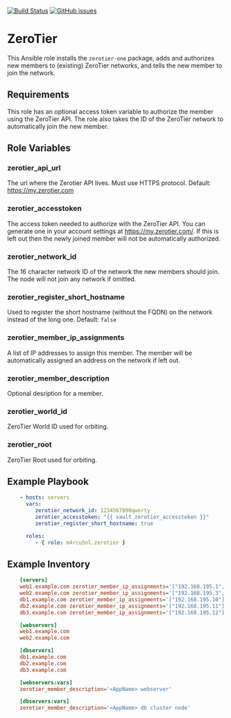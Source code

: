[![Build Status](https://travis-ci.org/m4rcu5nl/ansible-role-zerotier.svg?branch=master)](https://travis-ci.org/m4rcu5nl/ansible-role-zerotier) [![GitHub issues](https://img.shields.io/github/issues/m4rcu5nl/ansible-role-zerotier.svg)](https://github.com/m4rcu5nl/ansible-role-zerotier/issues)

ZeroTier
=========

This Ansible role installs the `zerotier-one` package, adds and authorizes new members to (existing) ZeroTier networks, and tells the new member to join the network.

Requirements
------------

This role has an optional access token variable to authorize the member using the ZeroTier API. The role also takes the ID of the ZeroTier network to automatically join the new member.

Role Variables
--------------

### zerotier_api_url
The url where the Zerotier API lives. Must use HTTPS protocol.
Default: https://my.zerotier.com

### zerotier_accesstoken
The access token needed to authorize with the ZeroTier API. You can generate one in your account settings at https://my.zerotier.com/. If this is left out then the newly joined member will not be automatically authorized.

### zerotier_network_id
The 16 character network ID of the network the new members should join. The node will not join any network if omitted.

### zerotier_register_short_hostname
Used to register the short hostname (without the FQDN) on the network instead of the long one.
Default: `false`

### zerotier_member_ip_assignments
A list of IP addresses to assign this member. The member will be automatically assigned an address on the network if left out.

### zerotier_member_description
Optional desription for a member.

### zerotier_world_id
ZeroTier World ID used for orbiting.

### zerotier_root
ZeroTier Root used for orbiting.

Example Playbook
----------------

```yaml
    - hosts: servers
      vars:
         zerotier_network_id: 1234567890qwerty
         zerotier_accesstoken: "{{ vault_zerotier_accesstoken }}"
         zerotier_register_short_hostname: true

      roles:
         - { role: m4rcu5nl.zerotier }
```

Example Inventory
----------------

```INI
    [servers]
    web1.example.com zerotier_member_ip_assignments='["192.168.195.1", "192.168.195.2"]'
    web2.example.com zerotier_member_ip_assignments='["192.168.195.3", "192.168.195.4"'
    db1.example.com zerotier_member_ip_assignments='["192.168.195.10"]'
    db2.example.com zerotier_member_ip_assignments='["192.168.195.11"]'
    db3.example.com zerotier_member_ip_assignments='["192.168.195.12"]'

    [webservers]
    web1.example.com
    web2.example.com

    [dbservers]
    db1.example.com
    db2.example.com
    db3.example.com

    [webservers:vars]
    zerotier_member_description='<AppName> webserver'

    [dbservers:vars]
    zerotier_member_description='<AppName> db cluster node'
```
